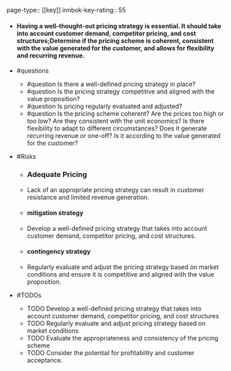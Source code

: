 page-type:: [[key]]
innbok-key-rating:: 55
- #### Having a well-thought-out pricing strategy is essential. It should take into account customer demand, competitor pricing, and cost structures;Determine if the pricing scheme is coherent, consistent with the value generated for the customer, and allows for flexibility and recurring revenue.
- #questions
  - #question Is there a well-defined pricing strategy in place?
  - #question Is the pricing strategy competitive and aligned with the value proposition?
  - #question Is pricing regularly evaluated and adjusted?
  - #question Is the pricing scheme coherent? Are the prices too high or too low? Are they consistent with the unit economics? Is there flexibility to adapt to different circumstances? Does it generate recurring revenue or one-off? Is it according to the value generated for the customer?
- #Risks

  - ### Adequate Pricing
  - Lack of an appropriate pricing strategy can result in customer resistance and limited revenue generation.
  - #### mitigation strategy
  - Develop a well-defined pricing strategy that takes into account customer demand, competitor pricing, and cost structures.
  - #### contingency strategy
  - Regularly evaluate and adjust the pricing strategy based on market conditions and ensure it is competitive and aligned with the value proposition.
- #TODOs
  - TODO Develop a well-defined pricing strategy that takes into account customer demand, competitor pricing, and cost structures
  - TODO  Regularly evaluate and adjust pricing strategy based on market conditions
  - TODO Evaluate the appropriateness and consistency of the pricing scheme
  - TODO  Consider the potential for profitability and customer acceptance.



